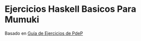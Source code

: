 # Ejercicios Haskell Basicos Para Mumuki

Basado en [Guía de Ejercicios de PdeP](http://pdep.com.ar/material/guas-de-ejercicios)

